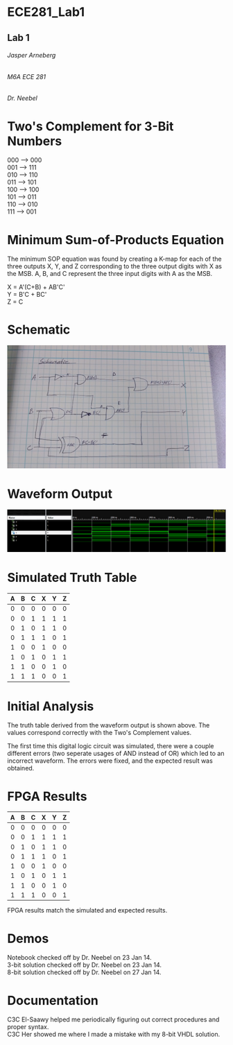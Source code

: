 ECE281_Lab1
===========

## Lab 1
###### Jasper Arneberg
###### M6A ECE 281
###### Dr. Neebel

# Two's Complement for 3-Bit Numbers
000 --> 000  
001 --> 111    
010 --> 110  
011 --> 101  
100 --> 100  
101 --> 011  
110 --> 010  
111 --> 001  

# Minimum Sum-of-Products Equation
The minimum SOP equation was found by creating a K-map for each of the three outputs X, Y, and Z corresponding to the three output digits with X as the MSB. A, B, and C represent the three input digits with A as the MSB.

X = A'(C+B) + AB'C'  
Y = B'C + BC'  
Z = C  

# Schematic
![alt text](https://github.com/JasperArneberg/ECE281_Lab1/blob/master/schematic2.jpg?raw=true "Schematic")

# Waveform Output
![alt text](https://github.com/JasperArneberg/ECE281_Lab1/blob/master/waveform2.png?raw=true "Screenshot")

# Simulated Truth Table
| A | B | C | X | Y | Z |
| :--: | :--: | :--: | :--: | :--: | :--: |
| 0 | 0 | 0 | 0 | 0 | 0 |
| 0 | 0 | 1 | 1 | 1 | 1 |
| 0 | 1 | 0 | 1 | 1 | 0 |
| 0 | 1 | 1 | 1 | 0 | 1 |
| 1 | 0 | 0 | 1 | 0 | 0 |
| 1 | 0 | 1 | 0 | 1 | 1 |
| 1 | 1 | 0 | 0 | 1 | 0 |
| 1 | 1 | 1 | 0 | 0 | 1 |

# Initial Analysis
The truth table derived from the waveform output is shown above. The values correspond correctly with the Two's Complement values.

The first time this digital logic circuit was simulated, there were a couple different errors (two seperate usages of AND instead of OR) which led to an incorrect waveform. The errors were fixed, and the expected result was obtained.

# FPGA Results
| A | B | C | X | Y | Z |
| :--: | :--: | :--: | :--: | :--: | :--: |
| 0 | 0 | 0 | 0 | 0 | 0 |
| 0 | 0 | 1 | 1 | 1 | 1 |
| 0 | 1 | 0 | 1 | 1 | 0 |
| 0 | 1 | 1 | 1 | 0 | 1 |
| 1 | 0 | 0 | 1 | 0 | 0 |
| 1 | 0 | 1 | 0 | 1 | 1 |
| 1 | 1 | 0 | 0 | 1 | 0 |
| 1 | 1 | 1 | 0 | 0 | 1 |

FPGA results match the simulated and expected results.

# Demos
Notebook checked off by Dr. Neebel on 23 Jan 14.  
3-bit solution checked off by Dr. Neebel on 23 Jan 14.  
8-bit solution checked off by Dr. Neebel on 27 Jan 14.  

# Documentation
C3C El-Saawy helped me periodically figuring out correct procedures and proper syntax.  
C3C Her showed me where I made a mistake with my 8-bit VHDL solution.  
